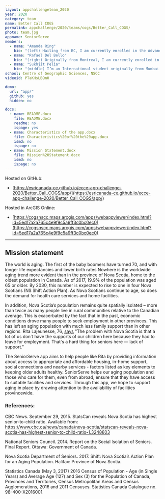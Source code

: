```yaml
---
layout: appchallengeteam_2020
year: 2020
category: team
name: Better Call COGS
permalink: appchallenge/2020/teams/cogs/Better_Call_COGS/
photo: team.jpg
appname: SeniorServe
members:
  - name: "Amanda Ring"
    bio: "(left) Hailing from BC, I am currently enrolled in the Advanced Diploma in Remote Sensing at the Centre of Geographic Sciences (COGS). I have a background in Environmental Science and Biology and love using geomatics to gain a deeper understanding of ecosystems' spatial relationships. I am passionate about learning new things and sharing information with others. In my spare time, I love partaking in any outdoor activity and I am part of Nova Scotia's women's ultimate frisbee team."
  - name: "Rafael Del Bello"
    bio: "(right) Originally from Montreal, I am currently enrolled in the Advanced Diploma in Remote Sensing at the Centre of Geographic Sciences (COGS). I have a background in Environmental Geography and I'm a certified UAV pilot with a passion for location technologies, visualizations and data acquisition. I saw the ECCE challenge as a great way to develop our team building and problem-solving skills while also showcasing the use of the Esri's platform for real world applications."
  - name: "Sukhjit Pelia"
    bio: "(middle) I’m an International student originally from Mumbai in India, and I’m currently a student in the Advanced GIS Diploma program at the Centre of Geographic Sciences (COGS) in Lawrencetown, Nova Scotia. I have a Master’s degree in Geoinformatics (2016) and a Bachelor’s degree in Information Technology (2012). I'm a GIS enthusiast and enjoy web programming, online mapping applications, and working with relational databases."
school: Centre of Geographic Sciences, NSCC
videoid: PTaKHsLBQn0

demo:
  url: "app/"
  github: yes
  hidden: no

docs:
  - name: README.docx
    file: README.docx
    readme: no
    ispage: yes
  - name: Characteristics of the app.docx
    file: Characteristics%20of%20the%20app.docx
    ismd: no
    ispage: no
  - name: Mission Statement.docx
    file: Mission%20Statement.docx
    ismd: no
    ispage: no
---
```


Hosted on GitHub:

- [https://esricanada-ce.github.io/ecce-app-challenge-2020/Better_Call_COGS/app/](https://esricanada-ce.github.io/ecce-app-challenge-2020/Better_Call_COGS/app/)

Hosted in ArcGIS Online:

- [https://cogsnscc.maps.arcgis.com/apps/webappviewer/index.html?id=5ed17a2a765c4e9f9c5a9ff3c0bc0ec0](https://cogsnscc.maps.arcgis.com/apps/webappviewer/index.html?id=5ed17a2a765c4e9f9c5a9ff3c0bc0ec0)

---

## Mission statement

The world is aging. The first of the baby boomers have turned 70, and with longer life expectancies and lower birth rates Nowhere is the worldwide aging trend more evident than in the province of Nova Scotia, home to the oldest population in Canada. As of 2017, 19.9% of the population was aged 65 or older. By 2030, this number is expected to rise to one in four Nova Scotians (NS Shift Action Plan). As Nova Scotians continue to age, so does the demand for health care services and home facilities.

In addition, Nova Scotia’s population remains quite spatially isolated – more than twice as many people live in rural communities relative to the Canadian average. This is exacerbated by the fact that in the past, economic conditions drove many people to seek employment in other provinces. This has left an aging population with much less family support than in other regions. Rita Lajeunesse, 76, [says](https://www.cbc.ca/news/canada/nova-scotia/statscan-reveals-nova-scotia-has-highest-senior-to-child-ratio-1.3248803) "The problem with Nova Scotia is that a lot of us don't have the supports of our children here because they had to leave for employment. That's a hard thing for seniors here — lack of support.”

The SeniorServe app aims to help people like Rita by providing information about access to appropriate and affordable housing, in-home support, social connections and nearby services - factors listed as key elements to keeping older adults healthy. SeniorServe helps our aging population and those who care for them, even from abroad, ensure that they have access to suitable facilities and services. Through this app, we hope to support aging in place by drawing attention to the availability of facilities provincewide.

### References:
CBC News. September 29, 2015. StatsCan reveals Nova Scotia has highest senior-to-child ratio. Available from: https://www.cbc.ca/news/canada/nova-scotia/statscan-reveals-nova-scotia-has-highest-senior-to-child-ratio-1.3248803

National Seniors Council. 2014. Report on the Social Isolation of Seniors. Final Report. Ottawa: Government of Canada.

Nova Scotia Department of Seniors. 2017. Shift: Nova Scotia’s Action Plan for an Aging Population. Halifax: Province of Nova Scotia.

Statistics Canada (May 3, 2017) 2016 Census of Population - Age (in Single Years) and Average Age (127) and Sex (3) for the Population of Canada, Provinces and Territories, Census Metropolitan Areas and Census Agglomerations, 2016 and 2011 Censuses. Statistics Canada Catalogue no. 98-400-X2016001.
